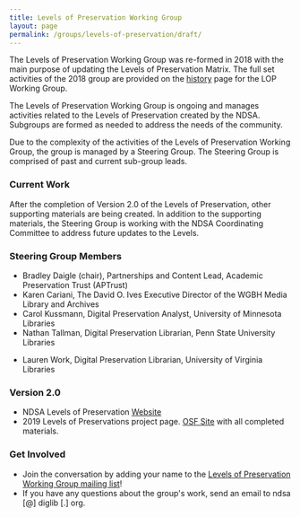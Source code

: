 ```yaml
---
title: Levels of Preservation Working Group
layout: page
permalink: /groups/levels-of-preservation/draft/
---
```

The Levels of Preservation Working Group was re-formed in 2018 with the main purpose of updating the Levels of Preservation Matrix. The full set activities of the 2018 group are provided on the [history](/groups/levels-of-preservation/history/) page for the LOP Working Group.

The Levels of Preservation Working Group is ongoing and manages activities related to the Levels of Preservation created by the NDSA.  Subgroups are formed as needed to address the needs of the community. 

Due to the complexity of the activities of the Levels of Preservation Working Group, the group is managed by a Steering Group.  The Steering Group is comprised of past and current sub-group leads.  

### Current Work
After the completion of Version 2.0 of the Levels of Preservation, other supporting materials are being created.  In addition to the supporting materials, the Steering Group is working with the NDSA Coordinating Committee to address future updates to the Levels.  


### Steering Group Members
* Bradley Daigle (chair), Partnerships and Content Lead, Academic Preservation Trust (APTrust)
* Karen Cariani, The David O. Ives Executive Director of the WGBH Media Library and Archives
* Carol Kussmann, Digital Preservation Analyst, University of Minnesota Libraries
* Nathan Tallman, Digital Preservation Librarian, Penn State University Libraries
- Lauren Work, Digital Preservation Librarian, University of Virginia Libraries


### Version 2.0 
- NDSA Levels of Preservation [Website](/publications/levels-of-digital-preservation/)
- 2019 Levels of Preservations project page.  [OSF Site](https://ndsa.org/activities/levels-of-digital-preservation/) with all completed materials.


### Get Involved
- Join the conversation by adding your name to the [Levels of Preservation Working Group mailing list](https://lists.clir.org/cgi-bin/wa?A0=NDSA-LEVELS)!  
- If you have any questions about the group's work, send an email to ndsa [@] diglib [.] org. 




